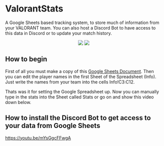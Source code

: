 # ValorantStats
A Google Sheets based tracking system, to store much of information from your VALORANT team. You can also host a Discord Bot to have access to this data in Discord or to update your match history.

<p align="center">
  </a>
  <a href="https://twitter.com/liiquidsilver"><img src="https://img.shields.io/badge/Twitter-@LiiquidSilver-1da1f2.svg?logo=twitter?style=for-the-badge&logo=appveyor"></a>
  <a href="https://www.twitch.tv/monkaaaaaaa"><img src="https://img.shields.io/badge/Twitch-monkaaaaaaa-blueviolet"></a>
  
</p>

## How to begin
First of all you must make a copy of this <a href="https://docs.google.com/spreadsheets/d/1vpNyLf-vzPHh88zD2xacgQFGOTUvunAH3pKrY9RcR6Y/edit?usp=sharing">Google Sheets Document</a>.
Then you can edit the player names in the first Sheet of the Spreadsheet (Info). Just write the names from your team into the cells Info!C3:C12.

Thats was it for setting the Google Spreadsheet up. Now you can manually type in the stats into the Sheet called Stats or go on and show this video down below.

## How to install the Discord Bot to get access to your data from Google Sheets
https://youtu.be/mYsGgcFFwgA
